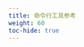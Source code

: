 ```yaml
---
title: 命令行工具参考
weight: 60
toc-hide: true
---
```


<!--
---
title: Command line tools reference
weight: 60
toc-hide: true
---
-->

